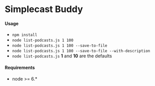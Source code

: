 # Simplecast Buddy

#### Usage

* `npm install`
* `node list-podcasts.js 1 100`
* `node list-podcasts.js 1 100 --save-to-file`
* `node list-podcasts.js 1 100 --save-to-file --with-description`
* `node list-podcasts.js` **1** and **10** are the defaults

#### Requirements

* node >= 6.*

